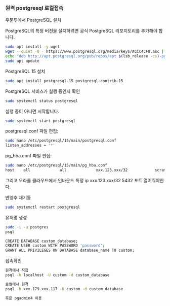 ### 원격 postgresql 로컬접속

우분투에서 PostgreSQL 설치

PostgreSQL의 특정 버전을 설치하려면 공식 PostgreSQL 리포지토리를 추가해야 합니다.

```bash
sudo apt install -y wget
wget --quiet -O - https://www.postgresql.org/media/keys/ACCC4CF8.asc | sudo apt-key add -
echo "deb http://apt.postgresql.org/pub/repos/apt $(lsb_release -cs)-pgdg main" | sudo tee /etc/apt/sources.list.d/pgdg.list
sudo apt update
```

PostgreSQL 15 설치

```bash
sudo apt install postgresql-15 postgresql-contrib-15
```

PostgreSQL 서비스가 실행 중인지 확인

```bash
sudo systemctl status postgresql
```

실행 중이 아니면 시작합니다.

```bash
sudo systemctl start postgresql
```

postgresql.conf 파일 편집:

```bash
sudo nano /etc/postgresql/15/main/postgresql.conf
listen_addresses = '*'
```

pg_hba.conf 파일 편집:

```bash
sudo nano /etc/postgresql/15/main/pg_hba.conf
host    all             all             xxx.123.xxx/32            scram-sha-256
```

그리고 오라클 클라우드에서 인바운드 특정 ip xxx.123.xxx/32 5432 포트 열어줘야한다.

반영후 재기동

```bash
sudo systemctl restart postgresql
```

유저명 생성

```bash
sudo -i -u postgres
psql

CREATE DATABASE custom_database;
CREATE USER custom WITH PASSWORD 'password';
GRANT ALL PRIVILEGES ON DATABASE database_name TO custom;
```

접속확인

```bash
원격에서 직접
psql -h localhost -U custom -d custom_database

로컬에서 원격
psql -h xxx.179.xxx.117 -U custom -d custom_database

혹은 pgadmin4 이용
```
